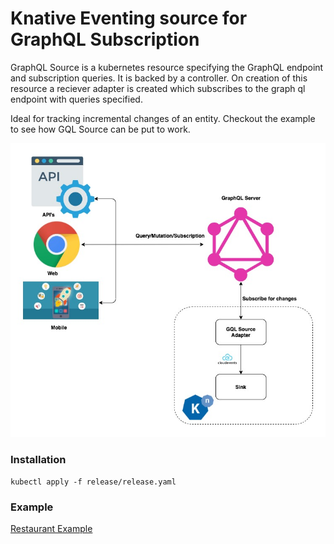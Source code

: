 # Knative Eventing source for GraphQL Subscription

GraphQL Source is a kubernetes resource specifying the GraphQL endpoint and subscription queries. It is backed by a controller. On creation of this resource a reciever adapter is created which subscribes to the graph ql endpoint with queries specified.

Ideal for tracking incremental changes of an entity. Checkout the example to see how GQL Source can be put to work.

![](assets/gql-source.jpg)

### Installation

```
kubectl apply -f release/release.yaml
```

### Example

[Restaurant Example](./examples/restaurant-app)



